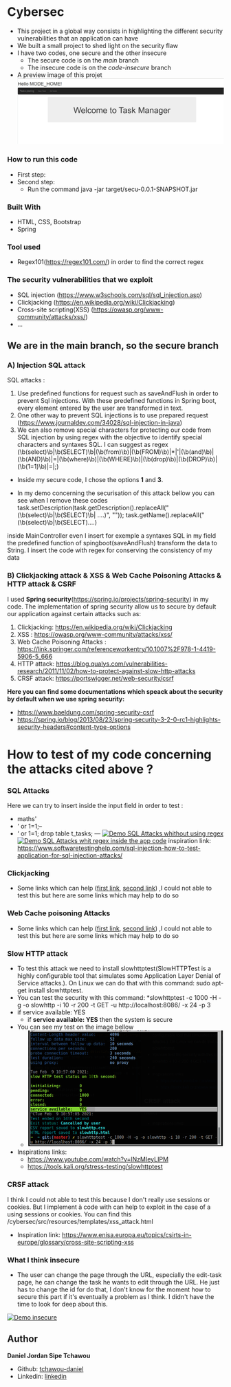 # Cybersec
- This project in a global way consists in highlighting the different security vulnerabilities that an application can have
- We built a small project to shed light on the security flaw
- I have two codes, one secure and the other insecure
    * The secure code is on the *main* branch
    * The insecure code is on the *code-insecure* branch
- A preview image of this projet
![screenshot](previews/preview1.png)

### How to run this code
- First step:
- Second step:
    * Run the command  java -jar target/secu-0.0.1-SNAPSHOT.jar  

### Built With
- HTML, CSS, Bootstrap
- Spring
### Tool used
- Regex101(https://regex101.com/) in order to find the correct regex 
### The security vulnerabilities that we exploit
- SQL injection (https://www.w3schools.com/sql/sql_injection.asp)
- Clickjacking (https://en.wikipedia.org/wiki/Clickjacking)
- Cross-site scripting(XSS)  (https://owasp.org/www-community/attacks/xss/)
- ...

## We are in the main branch, so the secure branch
### A) Injection SQL attack 
SQL attacks :
1) Use predefined functions for request such as saveAndFlush in order to prevent Sql injections.
With these predefined functions in Spring boot, every element entered by the user are transformed in text.
2) One other way to prevent SQL injections is to use prepared request
(https://www.journaldev.com/34028/sql-injection-in-java)
3) We can also remove special characters for protecting our code from SQL injection by using regex with the objective to
identify special characters and syntaxes SQL. I can suggest as regex (\b(select)\b|\b(SELECT)\b|(\b(from)\b)|(\b(FROM)\b)|\*|\'|(\b(and)\b)| (\b(AND)\b)|\=|(\b(where)\b)|(\b(WHERE)\b)|(\b(drop)\b)|(\b(DROP)\b)|(\b(1=1)\b)|\=|\;)

- Inside my secure code, I chose the options **1** and **3**.

- In my demo concerning the securisation of this attack bellow you can see when I remove these codes
        task.setDescription(task.getDescription().replaceAll("(\\b(select)\\b|\\b(SELECT)\\b| ....)", ""));
        task.getName().replaceAll("(\\b(select)\\b|\\b(SELECT)....)

 inside MainController even I insert for exemple a syntaxes SQL in my field the predefined function of spingboot(saveAndFlush) transform the data to String. I insert the code with regex for conserving the consistency of my data


### B) Clickjacking attack & XSS & Web Cache Poisoning Attacks & HTTP attack & CSRF
I used **Spring security**(https://spring.io/projects/spring-security) in my code.
The implementation of spring security allow us to secure by default our application against certain attacks such as:
1) Clickjacking: https://en.wikipedia.org/wiki/Clickjacking
2) XSS : https://owasp.org/www-community/attacks/xss/
3) Web Cache Poisoning Attacks : https://link.springer.com/referenceworkentry/10.1007%2F978-1-4419-5906-5_666
4) HTTP attack: https://blog.qualys.com/vulnerabilities-research/2011/11/02/how-to-protect-against-slow-http-attacks
5) CRSF attack: https://portswigger.net/web-security/csrf

**Here you can find some documentations which speack about the security by default when we use spring security:** 
- https://www.baeldung.com/spring-security-csrf
- https://spring.io/blog/2013/08/23/spring-security-3-2-0-rc1-highlights-security-headers#content-type-options

# How to test of my code concerning the attacks cited above ?
### SQL Attacks
Here we can try to insert inside the input field in order to test :
- maths'
- ‘ or 1=1;–
- ‘ or 1=1; drop table t_tasks; —
[![Demo SQL Attacks whithout using regex]()](https://drive.google.com/file/d/1QC3r9tea08yUAb_IkLvHvTMvvv-60oww/view?usp=sharing)
[![Demo SQL Attacks whit regex inside the app code]()](https://drive.google.com/file/d/1F1kHXDPW2d0coZLjuNmIHmwL-5lV9MzA/view?usp=sharing)
inspiration link: https://www.softwaretestinghelp.com/sql-injection-how-to-test-application-for-sql-injection-attacks/
### Clickjacking
- Some links which can help ([first link](https://clickjacker.io/test?url=https:%2F%2Fwww.isnov.com%2Fhome%2F), [second link](https://www.lookout.net/test/clickjack.html))
,I could not able to test this but here are some links which may help to do so
### Web Cache poisoning Attacks
- Some links which can help ([first link](https://blog.detectify.com/2020/07/28/do-you-trust-your-cache-web-cache-poisoning-explained/), [second link](https://portswigger.net/research/practical-web-cache-poisoning))
,I could not able to test this but here are some links which may help to do so
### Slow HTTP attack 
 - To test this attack we need to install slowhttptest(SlowHTTPTest is a highly configurable tool that simulates some Application Layer Denial of Service attacks.). On Linux we can do that with this command:  sudo apt-get install slowhttptest.
 - You can test the security with this command: 
    *slowhttptest -c 1000 -H -g -o slowhttp -i 10 -r 200 -t GET -u http://localhost:8086/ -x 24 -p 3
 - if service available:   YES
    * if **service available: YES** then the system is secure
 - You can see my test on the image bellow
    * ![screenshot](previews/test-htttpattack.png)
 - Inspirations links:
   * https://www.youtube.com/watch?v=lNzMIeyLIPM
   * https://tools.kali.org/stress-testing/slowhttptest

### CRSF attack
I think I could not able to test this because I don't really use sessions or cookies. But I implement à code with can help to exploit in the case of a using sessions or cookies.
You can find this /cybersec/src/resources/templates/xss_attack.html

 - Inspiration link: https://www.enisa.europa.eu/topics/csirts-in-europe/glossary/cross-site-scripting-xss

### What I think insecure
- The user can change the page through the URL, especially the edit-task page, he can change the task he wants to edit through the URL. He just has to change the id for do that,
I don't know for the moment how to secure this part if it's eventually a problem as I think. I didn't have the time to look for deep about this.

[![Demo insecure]()](previews/https://drive.google.com/file/d/17HqGACgovKW6adGaXcJHCtYIETC2OqtI/view?usp=sharing)




## Author
**Daniel Jordan Sipe Tchawou**
- Github: [tchawou-daniel](https://github.com/tchawou-daniel)
- Linkedin: [linkedin](https://linkedin.com/in/daniel-jordan-sipe-tchawou)
